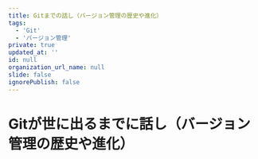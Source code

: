 ```yaml
---
title: Gitまでの話し（バージョン管理の歴史や進化）
tags:
  - 'Git'
  - 'バージョン管理'
private: true
updated_at: ''
id: null
organization_url_name: null
slide: false
ignorePublish: false
---
```

# Gitが世に出るまでに話し（バージョン管理の歴史や進化）

